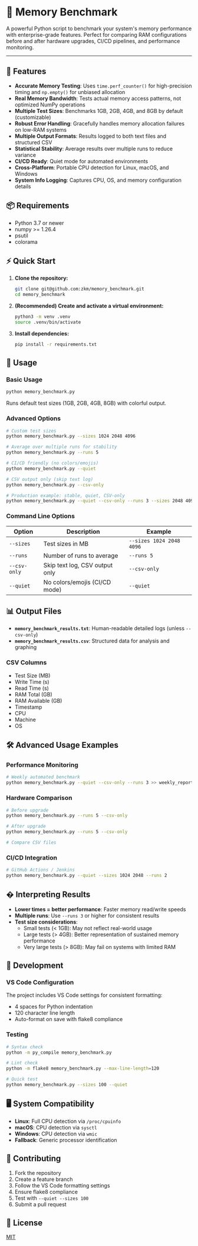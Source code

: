 
# 🧠 Memory Benchmark

A powerful Python script to benchmark your system's memory performance with enterprise-grade features. Perfect for comparing RAM configurations before and after hardware upgrades, CI/CD pipelines, and performance monitoring.

---

## 🚀 Features
- **Accurate Memory Testing**: Uses `time.perf_counter()` for high-precision timing and `np.empty()` for unbiased allocation
- **Real Memory Bandwidth**: Tests actual memory access patterns, not optimized NumPy operations
- **Multiple Test Sizes**: Benchmarks 1GB, 2GB, 4GB, and 8GB by default (customizable)
- **Robust Error Handling**: Gracefully handles memory allocation failures on low-RAM systems
- **Multiple Output Formats**: Results logged to both text files and structured CSV
- **Statistical Stability**: Average results over multiple runs to reduce variance
- **CI/CD Ready**: Quiet mode for automated environments
- **Cross-Platform**: Portable CPU detection for Linux, macOS, and Windows
- **System Info Logging**: Captures CPU, OS, and memory configuration details

## 📦 Requirements
- Python 3.7 or newer
- numpy >= 1.26.4
- psutil
- colorama

## ⚡️ Quick Start
1. **Clone the repository:**
   ```bash
   git clone git@github.com:zkm/memory_benchmark.git
   cd memory_benchmark
   ```
2. **(Recommended) Create and activate a virtual environment:**
   ```bash
   python3 -m venv .venv
   source .venv/bin/activate
   ```
3. **Install dependencies:**
   ```bash
   pip install -r requirements.txt
   ```

## 🏃 Usage

### Basic Usage
```bash
python memory_benchmark.py
```
Runs default test sizes (1GB, 2GB, 4GB, 8GB) with colorful output.

### Advanced Options
```bash
# Custom test sizes
python memory_benchmark.py --sizes 1024 2048 4096

# Average over multiple runs for stability
python memory_benchmark.py --runs 5

# CI/CD friendly (no colors/emojis)
python memory_benchmark.py --quiet

# CSV output only (skip text log)
python memory_benchmark.py --csv-only

# Production example: stable, quiet, CSV-only
python memory_benchmark.py --quiet --csv-only --runs 3 --sizes 2048 4096 8192
```

### Command Line Options
| Option | Description | Example |
|--------|-------------|---------|
| `--sizes` | Test sizes in MB | `--sizes 1024 2048 4096` |
| `--runs` | Number of runs to average | `--runs 5` |
| `--csv-only` | Skip text log, CSV output only | `--csv-only` |
| `--quiet` | No colors/emojis (CI/CD mode) | `--quiet` |

## 📊 Output Files
- **`memory_benchmark_results.txt`**: Human-readable detailed logs (unless `--csv-only`)
- **`memory_benchmark_results.csv`**: Structured data for analysis and graphing

### CSV Columns
- Test Size (MB)
- Write Time (s)
- Read Time (s)
- RAM Total (GB)
- RAM Available (GB)
- Timestamp
- CPU
- Machine
- OS

## 🛠 Advanced Usage Examples

### Performance Monitoring
```bash
# Weekly automated benchmark
python memory_benchmark.py --quiet --csv-only --runs 3 >> weekly_report.log
```

### Hardware Comparison
```bash
# Before upgrade
python memory_benchmark.py --runs 5 --csv-only

# After upgrade
python memory_benchmark.py --runs 5 --csv-only

# Compare CSV files
```

### CI/CD Integration
```bash
# GitHub Actions / Jenkins
python memory_benchmark.py --quiet --sizes 1024 2048 --runs 2
```

## � Interpreting Results
- **Lower times = better performance**: Faster memory read/write speeds
- **Multiple runs**: Use `--runs 3` or higher for consistent results
- **Test size considerations**:
  - Small tests (< 1GB): May not reflect real-world usage
  - Large tests (> 4GB): Better representation of sustained memory performance
  - Very large tests (> 8GB): May fail on systems with limited RAM

## 🔧 Development

### VS Code Configuration
The project includes VS Code settings for consistent formatting:
- 4 spaces for Python indentation
- 120 character line length
- Auto-format on save with flake8 compliance

### Testing
```bash
# Syntax check
python -m py_compile memory_benchmark.py

# Lint check
python -m flake8 memory_benchmark.py --max-line-length=120

# Quick test
python memory_benchmark.py --sizes 100 --quiet
```

## 🖥️ System Compatibility
- **Linux**: Full CPU detection via `/proc/cpuinfo`
- **macOS**: CPU detection via `sysctl`
- **Windows**: CPU detection via `wmic`
- **Fallback**: Generic processor identification

## 🤝 Contributing
1. Fork the repository
2. Create a feature branch
3. Follow the VS Code formatting settings
4. Ensure flake8 compliance
5. Test with `--quiet --sizes 100`
6. Submit a pull request

## 📝 License
[MIT](LICENSE)
